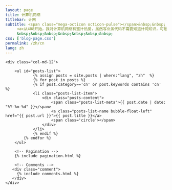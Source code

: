 ```yaml
---
layout: page
title: 计算机网络
titlebar: 计网
subtitle: <span class="mega-octicon octicon-pulse"></span>&nbsp;&nbsp;
     <a>从408开始，我对计算机网络有蜜汁热爱，虽然写业务代码不需要知道计网知识，可是我们生活当中随时随地都在接触网络，你们难道不好奇吗~</a><br/>
     &nbsp;&nbsp;&nbsp;&nbsp;&nbsp;&nbsp;&nbsp; 
css: ['blog-page.css']
permalink: /zh/cn
lang: zh
---
```


<div class="row">

    <div class="col-md-12">

        <ul id="posts-list">
                {% assign posts = site.posts | where:"lang", "zh"  %}
                {% for post in posts %}
                {% if post.category=='cn' or post.keywords contains 'cn' %}
                <li class="posts-list-item">
                    <div class="posts-content">
                        <span class="posts-list-meta">{{ post.date | date: "%Y-%m-%d" }}</span>
                        <a class="posts-list-name bubble-float-left" href="{{ post.url }}">{{ post.title }}</a>
                        <span class='circle'></span>
                    </div>
                </li>
                {% endif %}
            {% endfor %}
        </ul> 

        <!-- Pagination -->
        {% include pagination.html %}

        <!-- Comments -->
       <div class="comment">
         {% include comments.html %}
       </div>
    </div>

</div>
<script>
    $(document).ready(function(){

        // Enable bootstrap tooltip
        $("body").tooltip({ selector: '[data-toggle=tooltip]' });

    });
</script>